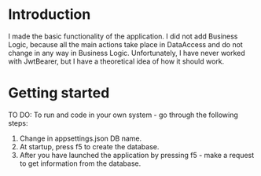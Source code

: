 # Introduction
I made the basic functionality of the application. I did not add Business Logic, because all the main actions take place in DataAccess and do not change in any way in Business Logic. 
Unfortunately, I have never worked with JwtBearer, but I have a theoretical idea of how it should work.

# Getting started
TO DO: To run and code in your own system - go through the following steps:
1. Change in appsettings.json DB name.
2. At startup, press f5 to create the database.
3. After you have launched the application by pressing f5 - make a request to get information from the database.